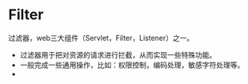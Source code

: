 # Filter

过滤器，web三大组件（Servlet，Filter，Listener）之一。

* 过滤器用于把对资源的请求进行拦截，从而实现一些特殊功能。
* 一般完成一些通用操作，比如：权限控制，编码处理，敏感字符处理等。
* 
